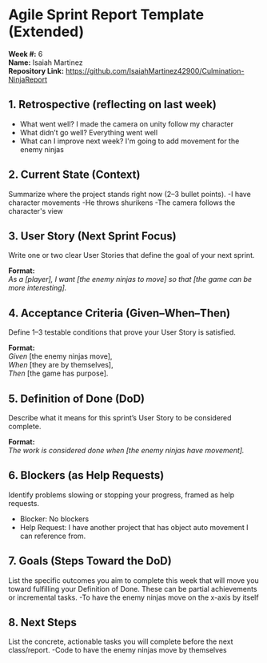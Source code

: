 # Agile Sprint Report Template (Extended)

**Week #:** 6   
**Name:** Isaiah Martinez   
**Repository Link:** https://github.com/IsaiahMartinez42900/Culmination-NinjaReport  
 

## 1. Retrospective (reflecting on last week)
- What went well? I made the camera on unity follow my character  
- What didn’t go well? Everything went well 
- What can I improve next week? I'm going to add movement for the enemy ninjas


## 2. Current State (Context)
Summarize where the project stands right now (2–3 bullet points).
-I have character movements 
-He throws shurikens 
-The camera follows the character's view

## 3. User Story (Next Sprint Focus)
Write one or two clear User Stories that define the goal of your next sprint.

**Format:**  
*As a [player], I want [the enemy ninjas to move] so that [the game can be more interesting].*

## 4. Acceptance Criteria (Given–When–Then)
Define 1–3 testable conditions that prove your User Story is satisfied.

**Format:**  
*Given* [the enemy ninjas move],  
*When* [they are by themselves],  
*Then* [the game has purpose].

## 5. Definition of Done (DoD)
Describe what it means for this sprint’s User Story to be considered complete.

**Format:**  
*The work is considered done when [the enemy ninjas have movement].*

## 6. Blockers (as Help Requests)
Identify problems slowing or stopping your progress, framed as help requests.
- Blocker: No blockers
- Help Request: I have another project that has object auto movement I can reference from.
  
## 7. Goals (Steps Toward the DoD)
List the specific outcomes you aim to complete this week that will move you toward fulfilling your Definition of Done. These can be partial achievements or incremental tasks.
-To have the enemy ninjas move on the x-axis by itself  
## 8. Next Steps
List the concrete, actionable tasks you will complete before the next class/report.
-Code to have the enemy ninjas move by themselves
